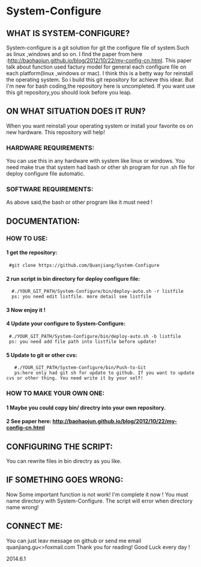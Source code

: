 System-Configure
===================================


WHAT IS SYSTEM-CONFIGURE?
-----------------------------------
System-configure is a git solution for git the configure file of system.Such as linux ,windows and so on. I find the paper from here :http://baohaojun.github.io/blog/2012/10/22/my-config-cn.html. This paper talk about function used factury model for general each configure file on each platform(linux ,windows or mac). I think this is a betty way for reinstall the operating system. So i build this git repository for achieve this idear. But I'm new for bash coding,the repository here is uncompleted. If you want use this git repository,you should look before you leap.

ON WHAT SITUATION DOES IT RUN?
-----------------------------------
When you want reinstall your operating system or install your favorite os on new hardware. This repository will help!

### HARDWARE REQUIREMENTS:
 You can use this in any hardware with system like linux or windows. You need make true that system had bash or other sh program for run .sh file for deploy configure file automatic.

### SOFTWARE REQUIREMENTS:
 As above said,the bash or other program like it must need !

DOCUMENTATION:
-----------------------------------

### HOW TO USE:

#### 1 get the repository:
	 #git clone https://github.com/Quanjiang/System-Configure
#### 2 run script in bin directory for deploy configure file:
	  #./YOUR_GIT_PATH/System-Configure/bin/deploy-auto.sh -r listfile
      ps: you need edit listfile. more detail see listfile
#### 3 Now enjoy it !
#### 4 Update your configure to System-Configure: 
	 #./YOUR_GIT_PATH/System-Configure/bin/deploy-auto.sh -b listfile
     ps: you need add file path into listfile before update!
####  5 Update to git or other cvs:
	   #./YOUR_GIT_PATH/System-Configure/bin/Push-to-Git
       ps:here only had git sh for update to github. If you want to update cvs or other thing. You need write it by your self!
### HOW TO MAKE YOUR OWN ONE:

#### 1 Maybe you could copy bin/ directry into your own repository.

#### 2 See paper here: http://baohaojun.github.io/blog/2012/10/22/my-config-cn.html

CONFIGURING THE SCRIPT:
-----------------------------------
You can rewrite files in bin directry as you like.

IF SOMETHING GOES WRONG:
-----------------------------------
Now Some important function is not work! I'm complete it now !
You must name directory with System-Configure. The script will error when directory name wrong!

CONNECT ME:
-----------------------------------
You can just leav message on github or send me email quanjiang.gu<<a>>foxmail.com Thank you for reading! Good Luck every day !

2014.6.1
